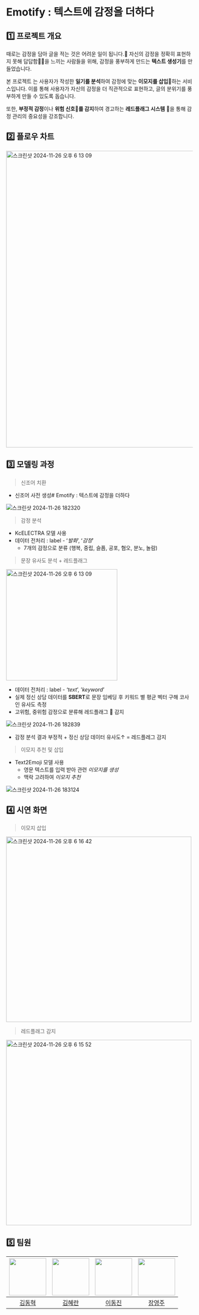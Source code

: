 # Emotify : 텍스트에 감정을 더하다

## 1️⃣ 프로젝트 개요

때로는 감정을 담아 글을 적는 것은 어려운 일이 됩니다.📝 자신의 감정을 정확히 표현하지 못해 답답함😮‍💨을 느끼는 사람들을 위해, 감정을 풍부하게 만드는 **텍스트 생성기**를 만들었습니다.

본 프로젝트 는 사용자가 작성한 **일기를 분석**하여 감정에 맞는 **이모지를 삽입**🤩하는 서비스입니다. 이를 통해 사용자가 자신의 감정을 더 직관적으로 표현하고, 글의 분위기를 풍부하게 만들 수 있도록 돕습니다.

또한, **부정적 감정**이나 **위험 신호🚨를 감지**하여 경고하는 **레드플래그 시스템** 🚩을 통해 감정 관리의 중요성을 강조합니다.

## 2️⃣ 플로우 차트
<img width="800" alt="스크린샷 2024-11-26 오후 6 13 09" src="https://github.com/user-attachments/assets/c8b200ee-0bbf-4696-89c1-d16e9f6caef6">

## 3️⃣ 모델링 과정
> 신조어 치환
- 신조어 사전 생성# Emotify : 텍스트에 감정을 더하다

![스크린샷 2024-11-26 182320](https://github.com/user-attachments/assets/2cacbdc3-d2cb-4f84-9da0-151db7e81252)

> 감정 분석
- KcELECTRA 모델 사용
- 데이터 전처리 : label - ʻ*발화*’, ʻ*감정*’
    - 7개의 감정으로 분류 (행복, 중립, 슬픔, 공포, 혐오, 분노, 놀람)
    
> 문장 유사도 분석 + 레드플래그
<img width="300" alt="스크린샷 2024-11-26 오후 6 13 09" src="https://github.com/user-attachments/assets/fa067210-0c45-412e-8afd-cf28ae83cf9e">

- 데이터 전처리 : label - *ʻtext*’, ’*keyword*’
- 실제 정신 상담 데이터를 **SBERT**로 문장 임베딩 후 키워드 별 평균 벡터 구해 코사인 유사도 측정
- 고위험, 중위험 감정으로 분류해 레드플래그 🚩 감지

![스크린샷 2024-11-26 182839](https://github.com/user-attachments/assets/1721689b-17a5-4426-bc80-13540a17f183)

- 감정 분석 결과 부정적 + 정신 상담 데이터 유사도↑ = 레드플레그 감지

> 이모지 추천 및 삽입
- Text2Emoji 모델 사용
    - 영문 텍스트를 입력 받아 관련 *이모지를 생성*
    - 맥락 고려하여 *이모지 추천*

![스크린샷 2024-11-26 183124](https://github.com/user-attachments/assets/64a520e8-2339-4d67-bfce-e6943896a9c9)



## 4️⃣ 시연 화면
> 이모지 삽입
<img width="500" alt="스크린샷 2024-11-26 오후 6 16 42" src="https://github.com/user-attachments/assets/f12bcda7-4a33-4e84-831b-ebe559f910f1">

> 레드플래그 감지
<img width="500" alt="스크린샷 2024-11-26 오후 6 15 52" src="https://github.com/user-attachments/assets/d85e1e95-31d1-444b-ae14-b48f659a05fc">

## 5️⃣ 팀원



|<img src="https://avatars.githubusercontent.com/u/175944453?v=4" width="100"/>|<img src="https://avatars.githubusercontent.com/u/144123922?v=4" width="100"/>|<img src="https://avatars.githubusercontent.com/" width="100"/>|<img src="https://avatars.githubusercontent.com/u/111039206?v=4" width="100"/>|
|:---:|:---:|:---:|:---:|
|[김동혁](https://github.com/ddonghyeok0326)|[김혜란](https://github.com/hyeran1216)|[이동진](https://github.com/)|[장영주](https://github.com/youngju6143)|



